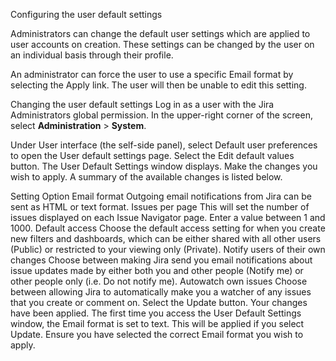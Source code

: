 Configuring the user default settings


Administrators can change the default user settings which are applied to user accounts on creation. These settings can be changed by the user on an individual basis through their profile.

An administrator can force the user to use a specific Email format by selecting the Apply link. The user will then be unable to edit this setting.

Changing the user default settings
Log in as a user with the Jira Administrators global permission.
In the upper-right corner of the screen, select **Administration** > **System**.


Under User interface (the self-side panel), select Default user preferences to open the User default settings page.
Select the Edit default values button. The User Default Settings window displays.
Make the changes you wish to apply. A summary of the available changes is listed below.

Setting	Option
Email format	Outgoing email notifications from Jira can be sent as HTML or text format.
Issues per page	This will set the number of issues displayed on each Issue Navigator page. Enter a value between 1 and 1000.
Default access	Choose the default access setting for when you create new filters and dashboards, which can be either shared with all other users (Public) or restricted to your viewing only (Private).
Notify users of their own changes	Choose between making Jira send you email notifications about issue updates made by either both you and other people (Notify me) or other people only (i.e. Do not notify me).
Autowatch own issues	Choose between allowing Jira to automatically make you a watcher of any issues that you create or comment on.
Select the Update button. Your changes have been applied.
The first time you access the User Default Settings window, the Email format is set to text. This will be applied if you select Update. Ensure you have selected the correct Email format you wish to apply.